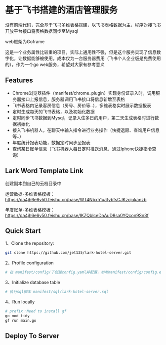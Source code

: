 # 基于飞书搭建的酒店管理服务
没有前端代码，完全基于飞书多维表格搭建，以飞书表格数据为主，程序对接飞书开放平台接口将表格数据同步至Mysql

web框架为Goframe

这是一个业务属性比较重的项目，实际上通用性不强，但是这个服务实现了信息数字化，让数据能够被使用，成本仅为一台服务器费用（飞书个人企业版是免费使用的），作为一个go web服务，希望对大家有参考意义

## Features
- Chrome浏览器插件（manifest/chrome_plugin）实现身份证录入时，调用服务器接口上报信息，服务器调用飞书接口将信息新增至表格
- 飞书表格内记录客房信息（房号、房价等..），多维表格实时展示数据报表
- 定时生成每天的飞书表格，以及初始化数据
- 定时同步飞书数据到Mysql，记录入住多日的用户，第二天生成表格时进行数据初始化
- 接入飞书机器人，在聊天中输入指令进行业务操作（快捷退房、查询用户信息等..）
- 年度统计报表功能，数据定时同步至报表
- 查询某日账单信息（飞书机器人每日定时推送消息、通过Iphone快捷指令查询）

## Lark Word Template Link
创建副本到自己的云档目录中

运营数据-多维表格模板：
https://da4jh6e6v50.feishu.cn/base/WT4Nbxh1ua1ybfsCJKzcjukanzb

年度账单-多维表格模板：
https://da4jh6e6v50.feishu.cn/base/IKZQblceDaAuD8sa0YQcon9Sn3f


## Quick Start
1、Clone the repository:
```bash
git clone https://github.com/jet135/lark-hotel-server.git
```
2、Profile configuration
```bash
# 在 manifest/config/下创建config.yaml并配置，参考manifest/config/config.example.yaml
```

3、Initialize database table
```bash
# 执行sql脚本 manifest/sql/lark-hotel-server.sql
```
4、Run locally
```bash
# prefix：Need to install gf
go mod tidy
gf run main.go
```

## Deploy To Server

